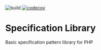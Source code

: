 ![build](https://github.com/strikelabs/specification-php/workflows/build/badge.svg)
[![codecov](https://codecov.io/gh/strikelabs/specification-php/branch/master/graph/badge.svg)](https://codecov.io/gh/strikelabs/specification-php)
# Specification Library
Basic specification pattern library for PHP
